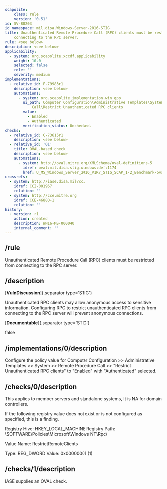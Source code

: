 ```yaml
---
scapolite:
    class: rule
    version: '0.51'
id: SV-88203
id_namespace: mil.disa.Windows-Server-2016-STIG
title: Unauthenticated Remote Procedure Call (RPC) clients must be restricted from
    connecting to the RPC server.
rule: <see below>
description: <see below>
applicability:
  - system: org.scapolite.xccdf.applicability
    weight: 10.0
    selected: false
    role: ''
    severity: medium
implementations:
  - relative_id: F-79983r1
    description: <see below>
    automations:
      - system: org.scapolite.implementation.win_gpo
        ui_path: Computer Configuration\Administrative Templates\System\Remote Procedure
            Call\Restrict Unauthenticated RPC clients
        value:
          - Enabled
          - Authenticated
        verification_status: Unchecked.
checks:
  - relative_id: C-73615r1
    description: <see below>
  - relative_id: '01'
    title: OVAL-based check
    description: <see below>
    automations:
      - system: http://oval.mitre.org/XMLSchema/oval-definitions-5
        idref: oval:mil.disa.stig.windows:def:1174
        href: U_MS_Windows_Server_2016_V1R7_STIG_SCAP_1-2_Benchmark-oval.xml
crossrefs:
  - system: http://iase.disa.mil/cci
    idref: CCI-001967
    relation: ''
  - system: http://cce.mitre.org
    idref: CCE-46880-1
    relation: ''
history:
  - version: r1
    action: created
    description: WN16-MS-000040
    internal_comment: ''
---
```



## /rule

Unauthenticated Remote Procedure Call (RPC) clients must be restricted from connecting to the RPC server.

## /description

[**VulnDiscussion**]{.separator type='STIG'}

Unauthenticated RPC clients may allow anonymous access to sensitive information. Configuring RPC to restrict unauthenticated RPC clients from connecting to the RPC server will prevent anonymous connections.

[**Documentable**]{.separator type='STIG'}

false

## /implementations/0/description

Configure the policy value for Computer Configuration >> Administrative Templates >> System >> Remote Procedure Call >> "Restrict Unauthenticated RPC clients" to "Enabled" with "Authenticated" selected.

## /checks/0/description

This applies to member servers and standalone systems, It is NA for domain controllers.

If the following registry value does not exist or is not configured as specified, this is a finding.

Registry Hive:  HKEY_LOCAL_MACHINE
Registry Path:  \SOFTWARE\Policies\Microsoft\Windows NT\Rpc\

Value Name:  RestrictRemoteClients

Type:  REG_DWORD
Value:  0x00000001 (1)

## /checks/1/description

IASE supplies an OVAL check.
